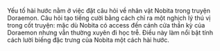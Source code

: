 Yếu tố hài hước nằm ở việc đặt câu hỏi về nhân vật Nobita trong truyện Doraemon. Câu hỏi tạo tiếng cười bằng cách chỉ ra một nghịch lý thú vị trong cốt truyện: mặc dù Nobita có access đến cánh cửa thần kỳ của Doraemon nhưng vẫn thường xuyên đi học trễ. Điều này làm nổi bật tính cách lười biếng đặc trưng của Nobita một cách hài hước.
